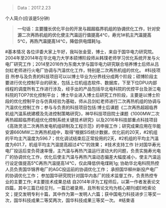 > Data：2017.2.23

个人简介(应该是5分钟)
> **一句话：主要擅长优化平台的开发与超超临界机组的协调优化工作，针对安源二次再热机组的优化使主汽温运行值提高4℃，寿光1#机主汽温提高5℃，再热汽温提高14℃，降低供电煤耗1g.**

#基本情况
各位评委大家上午好，我叫张金营，博士，来自于国华电力研究院。2004年至2014年在华北电力大学本硕博阶段师从韩璞老师学习优化系统开发与火电厂研究工作；2014至2016作为东南大学与国华电力研究联合培养博士后师从吕剑虹老师进行火电厂协调与汽温优化工作，特别是二次再热机组的优化。
#科技项目
所参与及负责的科技项目可以以博士毕业为分界线分成两个阶段；硕博阶段主要进行优化控制平台的研发，包括上位机组态软件、数据库，下至下位DPU内部线程的调度所有工作进行涉及，经手出的产品包括华北电科院的优控平台及浙江电科院的TOP7优化控制平台；
博士毕业进入博士后研究工作阶段，主要是以博士阶段的优化控制平台与仿真经验为基础，师从吕剑虹老师进行二次再热机组的协调与汽温优化控制工作；参与与负责的科技项目包括:博士后课题《二次再热超超临界机组汽温系统建模及先进控制策略研究》，神华科技项目院士课题《1000MW二次再热超超临界机组优化控制系统关键技术研究》以及2016年科技部重点科技项目《高效灵活二次再热发电机组研制及工程示范》的申报工作；研究成果应用在华能安源660MW二次再热机组中，取得“根据SIS统计数据，优化前的20天，#2机组的平均主汽温度为596.7；优化调试结束后正常投用的2天，#2机组的平均主汽温度为601.7，机组平均主汽温提高超过4℃”的效果；
#技术支持工作
针对国华寿光电厂投运后变负荷速率慢，主汽温与再热汽温运行波动大的问题，负责实施寿光电厂的协调优化工作，优化后使主汽温与再热汽温动态偏差大幅度减小，使主汽温运行设定值提高5℃再热汽温提高14℃，仅此降低供电煤耗1g;
协助华北电科院热控人员负责国华锦界电厂的AGC投运前的协调优化工作；
承担国华柳州新投产电厂的协调优化工作；
参加国华研究院针对国华内各厂的技术监督工作，负责热控专业的主要工作;
#主要技术成果总结
自2014年评为工程师后，以第一作者发表论文四篇，其中三篇已经见刊，一篇已被录用，且所有论文均为核心期刊或EI检索论文；提交发明专利十篇，其中作为第一发明人六篇；获中国电力科技进步三等奖一次，国华科技成果二等奖两次，国华科技成果三等奖一次。
#结束语


